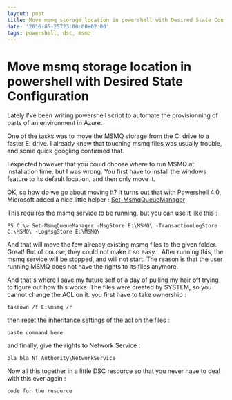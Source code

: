 ```yaml
---
layout: post
title: Move msmq storage location in powershell with Desired State Configuration
date: '2016-05-25T23:00:00+02:00'
tags: powershell, dsc, msmq
---
```

# Move msmq storage location in powershell with Desired State Configuration

Lately I've been writing powershell script to automate the provisionning of parts of an environment in Azure.

One of the tasks was to move the MSMQ storage from the C: drive to a faster E: drive. I already knew that touching msmq files was usually trouble, and some quick googling confirmed that.

I expected however that you could choose where to run MSMQ at installation time. but I was wrong. You first have to install the windows feature to its default location, and then only move it.

OK, so how do we go about moving it?
It turns out that with Powershell 4.0, Microsoft added a nice little helper : [Set-MsmqQueueManager]("https://technet.microsoft.com/en-us/library/dn391736.aspx")

This requires the msmq service to be running, but you can use it like this :

    PS C:\> Set-MsmqQueueManager -MsgStore E:\MSMQ\ -TransactionLogStore C:\MSMQ\ -LogMsgStore E:\MSMQ\

And that will move the few already existing msmq files to the given folder. Great! But of course, they could not make it so easy...
After running this, the msmq service will be stopped, and will not start. The reason is that the user running MSMQ does not have the rights to its files anymore.

And that's where I save my future self of a day of pulling my hair off trying to figure out how this works.
The files were created by SYSTEM, so you cannot change the ACL on it.
you first have to take ownership :

    takeown /f E:\msmq /r

then reset the inheritance settings of the acl on the files :

    paste command here

and finally, give the rights to Network Service :

    bla bla NT Authority\NetworkService

Now all this together in a little DSC resource so that you never have to deal with this ever again :


    code for the resource
